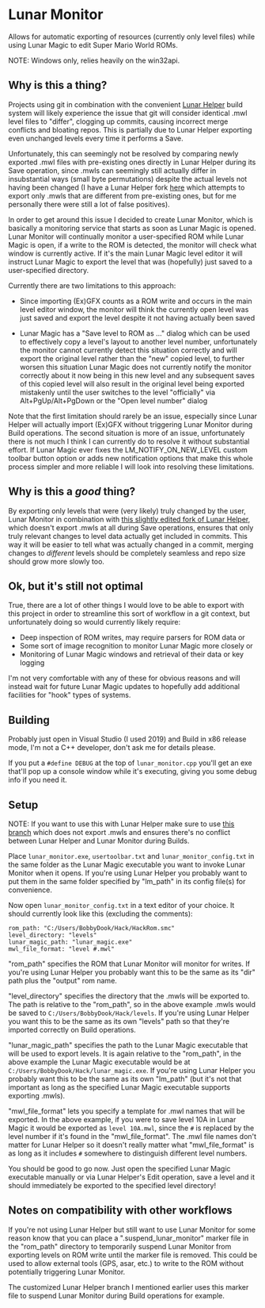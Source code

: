 # Lunar Monitor

Allows for automatic exporting of resources (currently only level files) while using Lunar Magic to edit Super Mario World ROMs.

NOTE: Windows only, relies heavily on the win32api.

## Why is this a thing?

Projects using git in combination with the convenient [Lunar Helper](https://github.com/MaddyThorson/LunarHelper) build system will likely experience the issue that git will consider identical .mwl level files to "differ", clogging up commits, causing incorrect merge conflicts and bloating repos. This is partially due to Lunar Helper exporting even unchanged levels every time it performs a Save. 

Unfortunately, this can seemingly not be resolved by comparing newly exported .mwl files with pre-existing ones directly in Lunar Helper during its Save operation, since .mwls can seemingly still actually differ in insubstantial ways (small byte permutations) despite the actual levels not having been changed (I have a Lunar Helper fork [here](https://github.com/Underrout/LunarHelper/tree/mwl_comparison) which attempts to export only .mwls that are different from pre-existing ones, but for me personally there were still a lot of false positives). 

In order to get around this issue I decided to create Lunar Monitor, which is basically a monitoring service that starts as soon as Lunar Magic is opened. Lunar Monitor will continually monitor a user-specified ROM while Lunar Magic is open, if a write to the ROM is detected, the monitor will check what window is currently active. If it's the main Lunar Magic level editor it will instruct Lunar Magic to export the level that was (hopefully) just saved to a user-specified directory. 

Currently there are two limitations to this approach:

- Since importing (Ex)GFX counts as a ROM write and occurs in the main level editor window, the monitor will think the currently open level was just saved and export the level despite it not having actually been saved

- Lunar Magic has a "Save level to ROM as ..." dialog which can be used to effectively copy a level's layout to another level number, unfortunately the monitor cannot currently detect this situation correctly and will export the original level rather than the "new" copied level, to further worsen this situation Lunar Magic does not currently notify the monitor correctly about it now being in this new level and any subsequent saves of this copied level will also result in the original level being exported mistakenly until the user switches to the level "officially" via Alt+PgUp/Alt+PgDown or the "Open level number" dialog

Note that the first limitation should rarely be an issue, especially since Lunar Helper will actually import (Ex)GFX without triggering Lunar Monitor during Build operations. The second situation is more of an issue, unfortunately there is not much I think I can currently do to resolve it without substantial effort. If Lunar Magic ever fixes the LM_NOTIFY_ON_NEW_LEVEL custom toolbar button option or adds new notification options that make this whole process simpler and more reliable I will look into resolving these limitations.

## Why is this a *good* thing?

By exporting only levels that were (very likely) truly changed by the user, Lunar Monitor in combination with [this slightly edited fork of Lunar Helper](https://github.com/Underrout/LunarHelper), which doesn't export .mwls at all during Save operations, ensures that only truly relevant changes to level data actually get included in commits. This way it will be easier to tell what was actually changed in a commit, merging changes to *different* levels should be completely seamless and repo size should grow more slowly too. 

## Ok, but it's still not optimal

True, there are a lot of other things I would love to be able to export with this project in order to streamline this sort of workflow in a git context, but unfortunately doing so would currently likely require:

- Deep inspection of ROM writes, may require parsers for ROM data or
- Some sort of image recognition to monitor Lunar Magic more closely or
- Monitoring of Lunar Magic windows and retrieval of their data or key logging

I'm not very comfortable with any of these for obvious reasons and will instead wait for future Lunar Magic updates to hopefully add additional facilities for "hook" types of systems.

## Building

Probably just open in Visual Studio (I used 2019) and Build in x86 release mode, I'm not a C++ developer, don't ask me for details please.

If you put a `#define DEBUG` at the top of `lunar_monitor.cpp` you'll get an exe that'll pop up a console window while it's executing, giving you some debug info if you need it.

## Setup

NOTE: If you want to use this with Lunar Helper make sure to use [this branch](https://github.com/Underrout/LunarHelper) which does not export .mwls and ensures there's no conflict between Lunar Helper and Lunar Monitor during Builds.

Place `lunar_monitor.exe`, `usertoolbar.txt` and `lunar_monitor_config.txt` in the same folder as the Lunar Magic executable you want to invoke Lunar Monitor when it opens. If you're using Lunar Helper you probably want to put them in the same folder specified by "lm_path" in its config file(s) for convenience.

Now open `lunar_monitor_config.txt` in a text editor of your choice. It should currently look like this (excluding the comments):

```
rom_path: "C:/Users/BobbyDook/Hack/HackRom.smc"
level_directory: "levels"
lunar_magic_path: "lunar_magic.exe"
mwl_file_format: "level #.mwl"
```

"rom_path" specifies the ROM that Lunar Monitor will monitor for writes. If you're using Lunar Helper you probably want this to be the same as its "dir" path plus the "output" rom name. 

"level_directory" specifies the directory that the .mwls will be exported to. The path is relative to the "rom_path", so in the above example .mwls would be saved to `C:/Users/BobbyDook/Hack/levels`. If you're using Lunar Helper you want this to be the same as its own "levels" path so that they're imported correctly on Build operations.

"lunar_magic_path" specifies the path to the Lunar Magic executable that will be used to export levels. It is again relative to the "rom_path", in the above example the Lunar Magic executable would be at `C:/Users/BobbyDook/Hack/lunar_magic.exe`. If you're using Lunar Helper you probably want this to be the same as its own "lm_path" (but it's not that important as long as the specified Lunar Magic executable supports exporting .mwls).

"mwl_file_format" lets you specify a template for .mwl names that will be exported. In the above example, if you were to save level 10A in Lunar Magic it would be exported as `level 10A.mwl`, since the `#` is replaced by the level number if it's found in the "mwl_file_format". The .mwl file names don't matter for Lunar Helper so it doesn't really matter what "mwl_file_format" is as long as it includes `#` somewhere to distinguish different level numbers.

You should be good to go now. Just open the specified Lunar Magic executable manually or via Lunar Helper's Edit operation, save a level and it should immediately be exported to the specified level directory!

## Notes on compatibility with other workflows

If you're not using Lunar Helper but still want to use Lunar Monitor for some reason know that you can place a ".suspend_lunar_monitor" marker file in the "rom_path" directory to temporarily suspend Lunar Monitor from exporting levels on ROM write until the marker file is removed. This could be used to allow external tools (GPS, asar, etc.) to write to the ROM without potentially triggering Lunar Monitor.

The customized Lunar Helper branch I mentioned earlier uses this marker file to suspend Lunar Monitor during Build operations for example.
